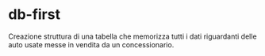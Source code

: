 # db-first
Creazione struttura di una tabella che memorizza tutti i dati riguardanti delle auto usate messe in vendita da un concessionario.

